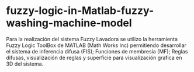 # fuzzy-logic-in-Matlab-fuzzy-washing-machine-model
Para la realización del sistema Fuzzy Lavadora se utilizo la herramienta Fuzzy Logic ToolBox de MATLAB (Math Works Inc) permitiendo desarrollar el sistema de inferencia difusa (FIS); Funciones de membresía (MF); Reglas difusas, visualización de reglas y superficie para visualización grafica en 3D del sistema.
